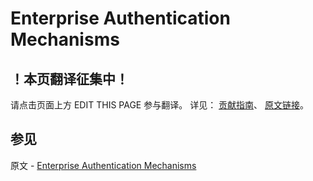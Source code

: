 # Enterprise Authentication Mechanisms

## ！本页翻译征集中！

请点击页面上方 EDIT THIS PAGE 参与翻译。
详见：
[贡献指南]( https://github.com/JinMuInfo/MongoDB-Manual-zh/blob/master/CONTRIBUTING.md )、
[原文链接](  https://docs.mongodb.com/manual/core/authentication-mechanisms-enterprise/  )。

## 参见

原文 - [Enterprise Authentication Mechanisms]( https://docs.mongodb.com/manual/core/authentication-mechanisms-enterprise/ )

